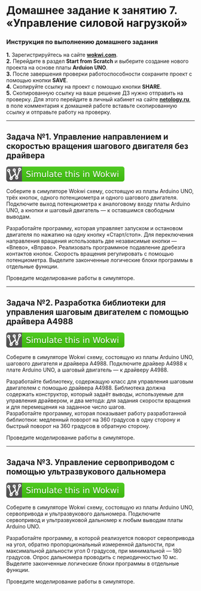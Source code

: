 # Домашнее задание к занятию 7. «Управление силовой нагрузкой»
### Инструкция по выполнению домашнего задания
**1.** Зарегистрируйтесь на сайте **[wokwi.com](https://wokwi.com/)**.<br>
**2.** Перейдите в раздел **Start from Scratch** и выберите создание нового проекта на основе платы **Arduion UNO**.<br>
**3.** После завершения проверки работоспособности сохраните проект с помощью кнопки **SAVE**.<br>
**4.** Скопируйте ссылку на проект с помощью кнопки **SHARE**.<br>
**5.** Скопированную ссылку на ваше решение ДЗ нужно отправить на проверку. Для этого перейдите в личный кабинет на сайте **[netology.ru](https://netology.ru/)**, в поле комментария к домашней работе вставьте скопированную ссылку и отправьте работу на проверку.

------------

## Задача №1. Управление направлением и скоростью вращения шагового двигателя без драйвера

[![Wokwi badge](wokwi_badge.svg)](https://wokwi.com/projects/420088283267155969)

Соберите в симуляторе Wokwi схему, состоящую из платы Arduino UNO, трёх кнопок, одного потенциометра и одного шагового двигателя. Подключите выход потенциометра к аналоговому входу платы Arduino UNO, а кнопки и шаговый двигатель — к оставшимся свободным выводам.<br>

Разработайте программу, которая управляет запуском и остановом двигателя по нажатию на одну кнопку «Старт/стоп». Для переключения направления вращения использовать две независимые кнопки — «Влево», «Вправо». Реализовать программное подавление дребезга контактов кнопок. Скорость вращения регулировать с помощью потенциометра. Выделите законченные логические блоки программы в отдельные функции.<br>

Проведите моделирование работы в симуляторе.<br>

------------

## Задача №2. Разработка библиотеки для управления шаговым двигателем с помощью драйвера A4988

[![Wokwi badge](wokwi_badge.svg)](https://wokwi.com/projects/420091897961575425)

Соберите в симуляторе Wokwi схему, состоящую из платы Arduino UNO, шагового двигателя и драйвера А4988. Подключите драйвер А4988 к плате Arduino UNO, а шаговый двигатель — к драйверу А4988.<br>

Разработайте библиотеку, содержащую класс для управления шаговым двигателем с помощью драйвера А4988. Библиотека должна содержать конструктор, который задаёт выводы, используемые для управления драйвером, и два метода: для задания скорости вращения и для перемещения на заданное число шагов.<br>
Разработайте программу, которая показывает работу разработанной библиотеки: медленный поворот на 360 градусов в одну сторону и быстрый поворот на 360 градусов в обратную сторону.<br>

Проведите моделирование работы в симуляторе.<br>

------------

## Задача №3. Управление сервоприводом с помощью ультразвукового дальномера

[![Wokwi badge](wokwi_badge.svg)](https://wokwi.com/projects/420092617473487873)

Соберите в симуляторе Wokwi схему, состоящую из платы Arduino UNO, сервопривода и ультразвукового дальномера. Подключите сервопривод и ультразвуковой дальномер к любым выводам платы Arduino UNO.<br>

Разработайте программу, в которой реализуется поворот сервопривода на угол, обратно пропорциональный измеренной дальности, при максимальной дальности угол 0 градусов, при минимальной — 180 градусов. Опрос дальномера проводить с периодичностью 10 мс. Выделите законченные логические блоки программы в отдельные функции.<br>

Проведите моделирование работы в симуляторе.<br>
